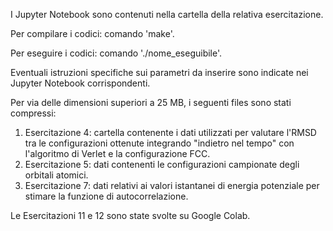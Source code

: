 I Jupyter Notebook sono contenuti nella cartella della relativa esercitazione.

Per compilare i codici: comando 'make'.

Per eseguire i codici: comando './nome_eseguibile'.

Eventuali istruzioni specifiche sui parametri da inserire sono indicate nei Jupyter Notebook corrispondenti.

Per via delle dimensioni superiori a 25 MB, i seguenti files sono stati compressi:
1. Esercitazione 4: cartella contenente i dati utilizzati per valutare l'RMSD tra le configurazioni ottenute integrando "indietro nel tempo" con l'algoritmo di Verlet e la configurazione FCC.
2. Esercitazione 5: dati contenenti le configurazioni campionate degli orbitali atomici.
3. Esercitazione 7: dati relativi ai valori istantanei di energia potenziale per stimare la funzione di autocorrelazione.

Le Esercitazioni 11 e 12 sono state svolte su Google Colab.
